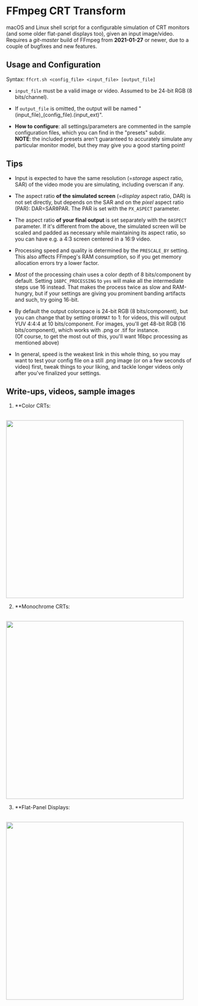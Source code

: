 # FFmpeg CRT Transform

macOS and Linux shell script for a configurable simulation of CRT monitors (and some older flat-panel displays too), given an input image/video.<br>
Requires a *git-master* build of FFmpeg from **2021-01-27** or newer, due to a couple of bugfixes and new features.<br>

## Usage and Configuration

Syntax: ```ffcrt.sh <config_file> <input_file> [output_file]```  

- ```input_file``` must be a valid image or video.  Assumed to be 24-bit RGB (8 bits/channel).  

- If ```output_file``` is omitted, the output will be named "(input_file)_(config_file).(input_ext)".

- **How to configure**: all settings/parameters are commented in the sample configuration files, which you can find in the "presets" subdir.<br>**NOTE**: the included presets aren't guaranteed to accurately simulate any particular monitor model, but they may give you a good starting point!

## Tips

- Input is expected to have the same resolution (=*storage* aspect ratio, SAR) of the video mode you are simulating, including overscan if any.
- The aspect ratio **of the simulated screen** (=*display* aspect ratio, DAR) is not set directly, but depends on the SAR and on the *pixel* aspect ratio (PAR):  DAR=SAR◊PAR.  The PAR is set with the ```PX_ASPECT``` parameter.
- The aspect ratio **of your final output** is set separately with the ```OASPECT``` parameter.  If it's different from the above, the simulated screen will be scaled and padded as necessary while maintaining its aspect ratio, so you can have e.g. a 4:3 screen centered in a 16:9 video.

- Processing speed and quality is determined by the ```PRESCALE_BY``` setting.  This also affects FFmpeg's RAM consumption, so if you get memory allocation errors try a lower factor.
- *Most* of the processing chain uses a color depth of 8 bits/component by default.  Setting ```16BPC_PROCESSING``` to ```yes``` will make all the intermediate steps use 16 instead.  That makes the process twice as slow and RAM-hungry, but if your settings are giving you prominent banding artifacts and such, try going 16-bit.
- By default the output colorspace is 24-bit RGB (8 bits/component), but you can change that by setting ```OFORMAT``` to 1: for videos, this will output YUV 4:4:4 at 10 bits/component.  For images, you'll get 48-bit RGB (16 bits/component), which works with .png or .tif for instance.<br>
(Of course, to get the most out of this, you'll want 16bpc processing as mentioned above)

- In general, speed is the weakest link in this whole thing, so you may want to test your config file on a still .png image (or on a few seconds of video) first, tweak things to your liking, and tackle longer videos only after you've finalized your settings.

## Write-ups, videos, sample images

1. **Color CRTs:<br><br>
<img src="https://raw.githubusercontent.com/viler-int10h/FFmpeg-CRT-transform/images/r01s.png" height="480">

2. **Monochrome CRTs:<br><br>
<img src="https://raw.githubusercontent.com/viler-int10h/FFmpeg-CRT-transform/images/r02s.png" height="480">

3. **Flat-Panel Displays:<br><br>
<img src="https://raw.githubusercontent.com/viler-int10h/FFmpeg-CRT-transform/images/r02s.png" height="480">
